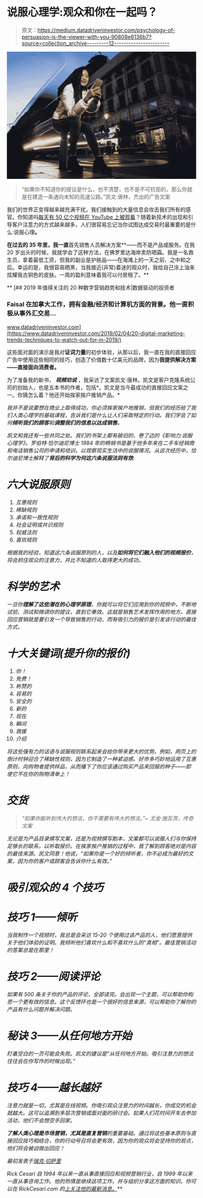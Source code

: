 # 说服心理学:观众和你在一起吗？

> 原文：<https://medium.datadriveninvestor.com/psychology-of-persuasion-is-the-viewer-with-you-90808e6136b7?source=collection_archive---------12----------------------->

![](img/63b04f8e198b013b0180eb6e9dcf2a64.png)

> “如果你不知道你的提议是什么，也不清楚，也不是不可抗拒的，那么你就是在建造一条通向未知的高速公路。”凯文·唐林，杰出的广告文案

我们的世界正变得越来越充满干扰。我们接触到的大量信息会攻击我们所有的感官。你知道吗[每天有 50 亿个视频在 YouTube 上被观看](https://www.omnicoreagency.com/youtube-statistics/)？随着新技术的出现和引导客户注意力的方式越来越多，人们很容易忘记当你试图达成交易时最重要的是什么:说服心理[](https://rickcesari.com/video-persuasion/)**。**

**在过去的 35 年里，我一直**首先销售人员解决方案**——而不是产品或服务。在我 20 岁出头的时候，我就学会了这种方法，在佛罗里达海岸卖防晒霜。我是一名救生员，拿着最低工资，但我的副业是护肤品——在海滩上的一天之前、之中和之后。幸运的是，我很容易晒黑，当我接近(非常)着迷的观众时，我给自己涂上油来炫耀我古铜色的皮肤。一周的盈利意味着我可以付房租了。**

**[](https://www.datadriveninvestor.com/2019/02/04/20-digital-marketing-trends-techniques-to-watch-out-for-in-2019/) [## 2019 年值得关注的 20 种数字营销趋势和技术|数据驱动的投资者

### Faisal 在加拿大工作，拥有金融/经济和计算机方面的背景。他一直积极从事外汇交易…

www.datadriveninvestor.com](https://www.datadriveninvestor.com/2019/02/04/20-digital-marketing-trends-techniques-to-watch-out-for-in-2019/) 

这些面对面的演示是我对**证词力量**的初步体验，从那以后，我一直在我的直接回应广告中使用这些相同的技巧，创造了价值数十亿美元的品牌，因为**我提供解决方案——直接面向消费者。**

为了准备我的新书， ***视频劝说*** ，我采访了文案凯文·唐林。凯文是客户克隆系统公司的创始人，也是五本书的作者，包括*。凯文是当今最成功的直接回应文案之一。你猜怎么着？他还开始挨家挨户推销产品。*

*我并不是说要想在商业上取得成功，你必须挨家挨户地推销，但我们的经历给了我们人类心理学的基础课程，告诉我们是什么让人们采取特定的行动。我们学会了如何**倾听我们的顾客**和**调整我们的信息以达成销售**。*

*凯文和我还有一些共同之处。我们的书架上都有破旧的、卷了边的《影响力:说服心理学》。罗伯特·恰尔迪尼博士 1984 年的畅销书是基于他多年来在二手车经销商和电话销售公司的申请和培训，以观察现实生活中的说服情况。从这次经历中，恰尔迪尼博士解释了**背后的科学为何这六条说服法则有效**:*

# *六大说服原则*

1.  *互惠规则*
2.  *稀缺规则*
3.  *承诺和一致性规则*
4.  *社会证明或共识规则*
5.  *权威法则*
6.  *喜欢规则*

*根据我的经验，知道这六条说服原则的人，以及**如何将它们融入他们的视频报价**，将会抓住观众的注意力，并比不知道的人取得更大的成功。*

# *科学的艺术*

*一旦你**理解了这些潜在的心理学原理**，你就可以将它们应用到你的视频中，不断地试验、测试和微调你的提议，直到它奏效。这就是销售艺术发挥作用的地方。直接回应营销就是要引发一个导致销售的行动，而有吸引力的报价是引发该行动的最佳方式。*

# *十大关键词(提升你的报价)*

1.  *你！*
2.  *免费！*
3.  *称赞的*
4.  *容易的*
5.  *安全的*
6.  *新的*
7.  *现在*
8.  *瞬间*
9.  *救援*
10.  *介绍*

*将这些强有力的话语与说服规则联系起来会给你带来更大的优势。例如，网页上的倒计时钟迎合了稀缺性规则，因为它制造了一种紧迫感。好市多巧妙地运用了互惠原则，向购物者提供样品，从而播下了你应该通过购买产品来回报的种子——即使它不在你的购物清单上！*

# *交货*

> *“如果你能听到伟大的想法，你不需要有伟大的想法。”~ *尤金·施瓦茨，传奇文案**

*无论是为产品目录撰写文案，还是为视频撰写剧本，文案都可以说服人们与你保持足够长的联系，以听取报价。在挨家挨户推销的过程中，我了解到顾客绝对是内容的最佳来源。凯文同意！他说，“如果你是一个好的倾听者，你不必成为最好的文案，因为你的客户或顾客会告诉你什么有效。”*

# *吸引观众的 4 个技巧*

# *技巧 1——倾听*

*当我制作一个视频时，我总是会采访 15-20 个使用过该产品的人，他们愿意提供关于他们体验的证明。我倾听他们喜欢什么和不喜欢什么的“真相”。最佳营销活动的答案总是在那里！*

# *技巧 2——阅读评论*

*如果有 500 条关于你的产品的评论，全部读完。会出现一个主题，可以帮助你构思一个更有效的信息。这个反馈环也是一个很好的信息来源，可以帮助你了解你的产品有什么问题并解决问题。*

# *秘诀 3——从任何地方开始*

*盯着空白的一页可能会失败。凯文的建议是“从任何地方开始。吸引注意力的想法往往会在你写作的时候出现。”*

# *技巧 4——越长越好*

*注意力就是一切，尤其是在线视频。你吸引观众注意力的时间越长，你成交的机会就越大。这可以追溯到多层次营销或面对面的研讨会。如果人们花时间开车去参加活动，他们不会想空手回家。*

***了解人类心理是市场营销，尤其是直复营销**的重要基础。通过将这些基本原则与直接回应技巧相结合，你的行动号召将会更有效，因为你的观众将会坚持你的观点，他们将会被迫做出回应！*

*最初发表于[瑞克·切萨里](https://rickcesari.com/psychology-of-persuasion-is-the-viewer-with-you/)*

*Rick Cesari 自 1994 年以来一直从事直接回应和视频营销行业，自 1999 年以来一直从事咨询工作。他的热情是继续这项工作，并与组织分享这方面的知识。你可以在 RickCesari.com 的[上关注他的最新消息。](https://rickcesari.com/)***